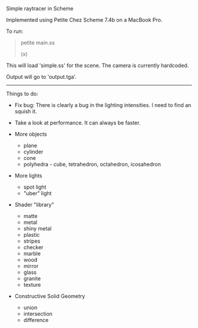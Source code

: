 Simple raytracer in Scheme

Implemented using Petite Chez Scheme 7.4b on a MacBook Pro.

To run:
> petite main.ss
>
> (x)

This will load 'simple.ss' for the scene. The camera is currently hardcoded.

Output will go to 'output.tga'.

---

Things to do:

- Fix bug: There is clearly a bug in the lighting intensities. I need
  to find an squish it.

- Take a look at performance. It can always be faster.

- More objects
  - plane
  - cylinder
  - cone
  - polyhedra - cube, tetrahedron, octahedron, icosahedron

- More lights
  - spot light
  - "uber" light

- Shader "library"
  - matte
  - metal
  - shiny metal
  - plastic
  - stripes
  - checker
  - marble
  - wood
  - mirror
  - glass
  - granite
  - texture

- Constructive Solid Geometry
  - union
  - intersection
  - difference
